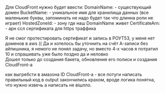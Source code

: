  Для CloudFront нужно будет ввести: 
DomainName: - существующий домен 
BucketName: - уникальное имя для хранилища данных (все маленькие буквы, запоминать не надо будет так что длинна роли не играет)
HostedZoneId: - зону где наш DomainName живет
CertificateArn: - арн ссл сертификата для https траффика

Я не смог протестировать сертификат и запись в РОУТ53, у меня нет доменов в aws ((
Да и хотелось бы уточнить на счёт А-записи без айпишника, я немого не понял задачу, 
но вместо 4-х часов я потратил 10 и спрашивать уже было поздно да и неловко  
Дошел только до создания бакета, обновления его полиси и создания CloudFront-а

как выгребсти в амазона ID CloudFront-а - все потуги написать правильный код в output закончились крахом, 
вроде логика понятна, что нужно извечь а написать не вішлло. 
